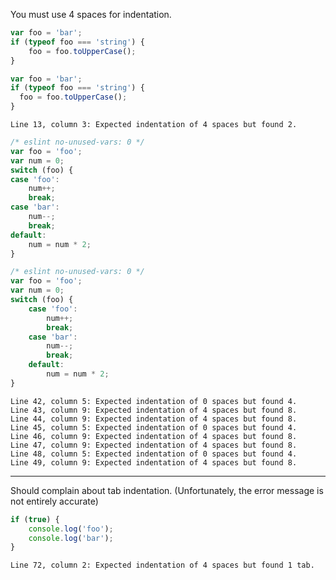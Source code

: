 You must use 4 spaces for indentation.

```js
var foo = 'bar';
if (typeof foo === 'string') {
    foo = foo.toUpperCase();
}
```

```js
var foo = 'bar';
if (typeof foo === 'string') {
  foo = foo.toUpperCase();
}
```

```output
Line 13, column 3: Expected indentation of 4 spaces but found 2.
```

```js
/* eslint no-unused-vars: 0 */
var foo = 'foo';
var num = 0;
switch (foo) {
case 'foo':
    num++;
    break;
case 'bar':
    num--;
    break;
default:
    num = num * 2;
}
```

```js
/* eslint no-unused-vars: 0 */
var foo = 'foo';
var num = 0;
switch (foo) {
    case 'foo':
        num++;
        break;
    case 'bar':
        num--;
        break;
    default:
        num = num * 2;
}
```

```output
Line 42, column 5: Expected indentation of 0 spaces but found 4.
Line 43, column 9: Expected indentation of 4 spaces but found 8.
Line 44, column 9: Expected indentation of 4 spaces but found 8.
Line 45, column 5: Expected indentation of 0 spaces but found 4.
Line 46, column 9: Expected indentation of 4 spaces but found 8.
Line 47, column 9: Expected indentation of 4 spaces but found 8.
Line 48, column 5: Expected indentation of 0 spaces but found 4.
Line 49, column 9: Expected indentation of 4 spaces but found 8.
```

---

Should complain about tab indentation. (Unfortunately, the error message is not
entirely accurate)

```js
if (true) {
    console.log('foo');
	console.log('bar');
}
```
```output
Line 72, column 2: Expected indentation of 4 spaces but found 1 tab.
```
